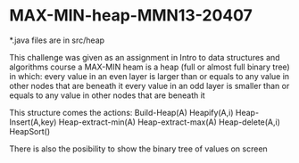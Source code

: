 # MAX-MIN-heap-MMN13-20407

*.java files are in src/heap

This challenge was given as an assignment in Intro to data structures and algorithms course
a MAX-MIN heam is a heap (full or almost full binary tree) in which:
      every value in an even layer is larger than or equals to any value in other nodes that are beneath it
      every value in an odd layer is smaller than or equals to any value in other nodes that are beneath it
      
This structure comes the actions:
    Build-Heap(A)
    Heapify(A,i)
    Heap-Insert(A,key)
    Heap-extract-min(A)
    Heap-extract-max(A)
    Heap-delete(A,i)
    HeapSort()
    
 There is also the posibility to show the binary tree of values on screen
